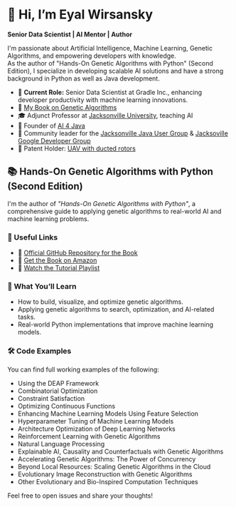# 👋 Hi, I’m Eyal Wirsansky

**Senior Data Scientist | AI Mentor | Author**  

I'm passionate about Artificial Intelligence, Machine Learning, Genetic Algorithms, and empowering developers with knowledge. <br>
As the author of "Hands-On Genetic Algorithms with Python" (Second Edition), I specialize in developing scalable AI solutions and have a strong background in Python as well as Java development.

- 🚀 **Current Role:** Senior Data Scientist at Gradle Inc., enhancing developer productivity with machine learning innovations.
- 📘 [My Book on Genetic Algorithms](https://www.amazon.com/dp/1805123793{:target="_blank"})
- 🎓 Adjunct Professor at [Jacksonville University](https://www.ju.edu/dcob/), teaching AI
- 🌟 Founder of [AI 4 Java](http://www.ai4java.com)
- 🧠 Community leader for the [Jacksonville Java User Group](https://www.meetup.com/jacksonville-java-user-group-jaxjug/) & [Jacksoville Google Developer Group](https://gdg.community.dev/gdg-jacksonville/)
- 🚀 Patent Holder: [UAV with ducted rotors](https://image-ppubs.uspto.gov/dirsearch-public/print/downloadPdf/11591087)

## 📚 Hands-On Genetic Algorithms with Python (Second Edition)

I'm the author of *"Hands-On Genetic Algorithms with Python"*, a comprehensive guide to applying genetic algorithms to real-world AI and machine learning problems.

### 🔗 Useful Links
- 📖 [Official GitHub Repository for the Book](https://github.com/PacktPublishing/Hands-On-Genetic-Algorithms-with-Python-Second-Edition)
- 🛒 [Get the Book on Amazon](https://www.amazon.com/dp/1805123793)
- 🎥 [Watch the Tutorial Playlist](https://www.youtube.com/playlist?list=PLT2RSfUt4goqwml-im6HvVrOZ6MH2RZOj)

### 🧬 What You’ll Learn
- How to build, visualize, and optimize genetic algorithms.
- Applying genetic algorithms to search, optimization, and AI-related tasks.
- Real-world Python implementations that improve machine learning models.

### 🛠️ Code Examples
You can find full working examples of the following:
- Using the DEAP Framework
- Combinatorial Optimization
- Constraint Satisfaction
- Optimizing Continuous Functions
- Enhancing Machine Learning Models Using Feature Selection
- Hyperparameter Tuning of Machine Learning Models
- Architecture Optimization of Deep Learning Networks
- Reinforcement Learning with Genetic Algorithms
- Natural Language Processing
- Explainable AI, Causality and Counterfactuals with Genetic Algorithms
- Accelerating Genetic Algorithms: The Power of Concurrency
- Beyond Local Resources: Scaling Genetic Algorithms in the Cloud
- Evolutionary Image Reconstruction with Genetic Algorithms
- Other Evolutionary and Bio-Inspired Computation Techniques

Feel free to open issues and share your thoughts!
